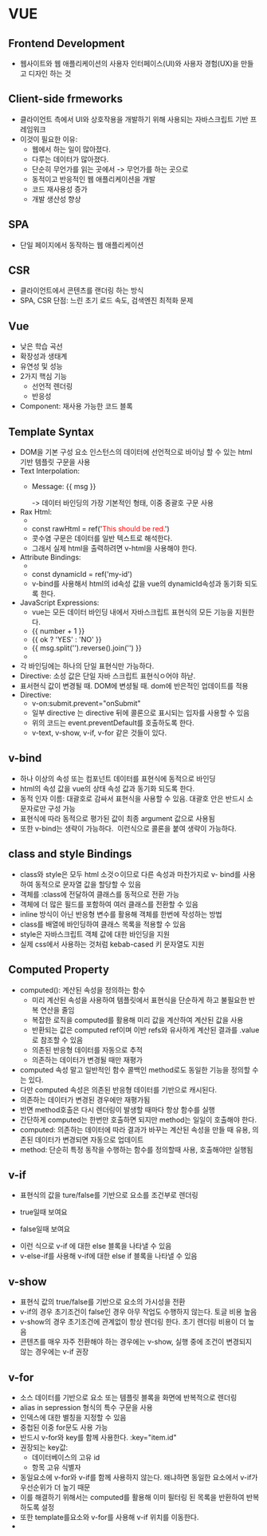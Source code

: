 # VUE
## Frontend Development
- 웹사이트와 웹 애플리케이션의 사용자 인터페이스(UI)와 사용자 경험(UX)을 만들고 디자인 하는 것
## Client-side frmeworks
- 클라이언트 측에서 UI와 상호작용을 개발하기 위해 사용되는 자바스크립트 기반 프레임워크
- 이것이 필요한 이유:  
  - 웹에서 하는 일이 많아졌다.
  - 다루는 데이터가 많아졌다.
  - 단순히 무언가를 읽는 곳에서 -> 무언가를 하는 곳으로
  - 동적이고 반응적인 웹 애플리케이션을 개발
  - 코드 재사용성 증가
  - 개발 생산성 향상
## SPA
- 단일 페이지에서 동작하는 웹 애플리케이션
## CSR
- 클라이언트에서 콘텐츠를 랜더링 하는 방식
- SPA, CSR 단점: 느린 초기 로드 속도, 검색엔진 최적화 문제

## Vue
- 낮은 학습 곡선
- 확장성과 생태계
- 유연성 및 성능
- 2가지 핵심 기능  
  - 선언적 렌더링
  - 반응성
- Component: 재사용 가능한 코드 블록

## Template Syntax
- DOM을 기본 구성 요소 인스턴스의 데이터에 선언적으로 바이닝 할 수 있는 html 기반 템플릿 구문을 사용
- Text Interpolation:  
  - <p>Message: {{ msg }}</p> -> 데이터 바인딩의 가장 기본적인 형태, 이중 중괄호 구문 사용
- Rax Html:  
  - <div v-html="rawHtml"></div>
  - const rawHtml = ref('<span style="color:red">This should be red.</span>')
  - 콧수염 구문은 데이터를 일반 텍스트로 해석한다.
  - 그래서 실제 html을 출력하려면 v-html을 사용해야 한다.
- Attribute Bindings:  
  - <div v-bind:id="dynamicId"></div>
  - const dynamicId = ref('my-id')
  - v-bind를 사용해서 html의 id속성 값을 vue의 dynamicId속성과 동기화 되도록 한다.
- JavaScript Expressions:  
  - vue는 모든 데이터 바인딩 내에서 자바스크립트 표현식의 모든 기능을 지원한다.
  - {{ number + 1 }}
  - {{ ok ? 'YES' : 'NO' }}
  - {{ msg.split('').reverse().join('') }}
  - <div v-bind:id="`list-${id}`"></div>
- 각 바인딩에는 하나의 단일 표현식만 가능하다.
- Directive: 소성 값은 단일 자바 스크립트 표현식ㅇ어야 하낟.
- 표서현식 값이 변경될 때. DOM에 변셩될 때. dom에 반은적인 업데이트를 적용
- Directive:  
  - v-on:submit.prevent="onSubmit"
  - 일부 directive 는 directive 뒤에 콜론으로 표시되는 입자를 사용할 수 있음
  - 위의 코드는 event.preventDefault를 호출하도록 한다.
  - v-text, v-show, v-if, v-for 같은 것들이 있다.
## v-bind
- 하나 이상의 속성 또는 컴포넌트 데이터를 표현식에 동적으로 바인딩
- html의 속성 값을 vue의 상태 속성 값과 동기화 되도록 한다.
- 동적 인자 이름: 대괄호로 감싸서 표현식을 사용할 수 있음. 대괄호 안은 반드시 소문자로만 구성 가능
- 표현식에 따라 동적으로 평가된 값이 최종 argument 값으로 사용됨
- 또한 v-bind는 생략이 가능하다. <img :src="imageSrc"> 이런식으로 콜론을 붙여 생략이 가능하다.
## class and style Bindings
- class와 style은 모두 html 소것ㅇ이므로 다른 속성과 마찬가지로 v- bind를 사용하여 동적으로 문자열 값을 할당할 수 있음
- 객체를 :class에 전달하여 클래스를 동적으로 전환 가능
- 객체에 더 많은 필드를 포함하여 여러 클래스를 전환할 수 있음
- inline 방식이 아닌 반응형 변수를 활용해 객체를 한번에 작성하는 방법
- class를 배열에 바인딩하여 클래스 목록을 적용할 수 있음
- style은 자바스크립트 객체 값에 대한 바인딩을 지원
- 실제 css에서 사용하는 것처럼 kebab-cased 키 문자열도 지원

## Computed Property
- computed(): 계산된 속성을 정의하는 함수  
  - 미리 계산된 속성을 사용하여 템플릿에서 표현식을 단순하게 하고 불필요한 반복 연산을 줄임
  - 복잡한 로직을 computed를 활용해 미리 값을 계산하여 계산된 값을 사용
  - 반환되는 값은 computed ref이며 이반 refs와 유사하게 계산된 결과를 .value로 참조할 수 있음
  - 의존된 반응형 데이터를 자동으로 추적
  - 의존하는 데이터가 변경될 때만 재평가
- computed 속성 말고 일반적인 함수 콜백인 method로도 동일한 기능을 정의할 수는 있다. 
- 다만 computed 속성은 의존된 반응형 데이터를 기반으로 캐시된다.
- 의존하는 데이터가 변경된 경우에만 재평가됨
- 반면 method호출은 다시 렌더링이 발생할 때마다 항상 함수를 실행
- 간단하게 computed는 한번만 호출하면 되지만 method는 일일이 호출해야 한다.
- computed: 의존하는 데이터에 따라 결과가 바꾸는 계산된 속성을 만들 때 유용, 의존된 데이터가 변경되면 자동으로 업데이트
- method: 단순히 특정 동작을 수행하는 함수를 정의할때 사용, 호출해야만 실행됨
## v-if
- 표현식의 값을 ture/false를 기반으로 요소를 조건부로 렌더링
- <p v-if="isSeen">true일때 보여요</p>
- <p v-else>false일때 보여요</p>
- 이런 식으로 v-if 에 대한 else 블록을 나타낼 수 있음
- v-else-if를 사용해 v-if에 대한 else if 블록을 나타낼 수 있음
## v-show
- 표현식 값의 true/false를 기반으로 요소의 가시성을 전환
- v-if의 경우 초기조건이 false인 경우 아무 작업도 수행하지 않는다. 토글 비용 높음
- v-show의 경우 초기조건에 관계없이 항상 렌더링 한다. 초기 렌더링 비용이 더 높음
- 콘텐츠를 매우 자주 전환해야 하는 경우에는 v-show, 실행 중에 조건이 변경되지 않는 경우에는 v-if 권장

## v-for
- 소스 데이터를 기반으로 요소 또는 템플릿 블록을 화면에 반복적으로 렌더링
- alias in sepression 형식의 특수 구문을 사용
- 인덱스에 대한 별칭을 지정할 수 있음
- 중첩된 이중 for문도 사용 가능
- 반드시 v-for와 key를 함께 사용한다. :key="item.id"
- 권장되는 key값:  
  - 데이터베이스의 고유 id
  - 항목 고유 식별자
- 동일요소에 v-for와 v-if를 함께 사용하지 않는다. 왜냐하면 동일한 요소에서 v-if가 우선순위가 더 높기 때문
- 이를 해결하기 위해서는 computed를 활용해 이미 필터링 된 목록을 반환하여 반복하도록 설정
- 또한 template를요소와 v-for를 사용해 v-if 위치를 이동한다.
- <template v-for="todo in todos" :key="todo.id">
- <li v-if="!todo.isComplete">
- 위와 같이 나눈다.

## Watchers()
- watch는 하나 이상의 반응형 데이터를 감시하고 감시하는 데이터가 변경되면 콜백 함수를 호출
- watch 구조:  
  - 첫번째(source)
  - 두번째(callback function)- newValue(감시하는 대상이 변화된 값), oldValue(감시하는 대상의 기존 값)
  - watch(count, (newValue, oldValue) =>{})
- computed는 의존하는 데이터 속성의 계산된 값을 반환할 때 사용.
- watcher는 특정 데이터 속성의 변화를 감시하고 작업을 수행
## Lifecycle Hooks
- vue 컴포넌트의 생성부터 소멸까지 각 단계에서 실행되는 함수
- 생성단계, 마운트단계, 업데이트 단계, 소멸단계 등 다양한 단계 존재
- mounting- 초기 렌더링 및 dom 요소 생성이 완료된 후 특정 로직 수행하기
- updating- dom이 업데이트 된 후 특정 로직 수행
- Lifecycle hooks with Cat API
- mounting 시점에 cat api에 요청을 보내고 애플리케이션 시작하기
## vue style guide
- 규칙범주는 필수, 적극 권장, 권장, 주의필요 이렇게 4가지 범주로 나뉜다.

## Component
- 재사용 가능한 코드 블록
- UI를 독립적이고 재사용 가능한 일부분으로 분할하고 각 부분을 개별적으로 다룰 수 있음
- 자연스럽게 애플리케이션은 중첩된 component의 트리 형태로 구성됨
## Single-File Components
- 컴포넌트의 템플릿, 로직 및 스타일을 하나의 파일로 묶어낸 특수한 파일 형식( *.vue 파일 )
- 줄여서 SFC라고 한다.
- vue sfc는 html, css 및 자바 스크립트를 단일 파일로 합친 것이다.
- 하나의 파일로 독립적으로 배치한다고 생각하면 됨
- 작성 순서는 template, script, style 순서대로 할건데 이건 편의상 이렇게 하는 거고 다르게 해도 상관은 없음
- template블록: 각 *.vue 파일은 최상위 template 블록을 하나만 포함할 수 있음
- 각 *.vue 파일은 script setup 블록 하나만 포함할 수 있음
- 컴포넌트의 setup() 함수로 사용되며 컴포넌트의 각 인스턴스에 대해 실행
- 변수 및 함수는 동일한 컴포넌트의 탬플릿에서 자동으로 사용 가능
- *.vue 파일에는 여러 style 태그가 포함될 수 있다.
## Sfc build tool(vite)
- 1. npm create vue@latest(vue 프로젝트 생성) 
- 2. 프로젝트명 설정
- 3. 프로젝트에 추가 할 설정 선택(space 클릭 시 중복 선택 가능  )
- 4. 프로젝트 생성 완료
- 5. cd vue-project(프로젝트 폴더 이동)
- 6. npm install(패키지 설치)
- 7. npm run dev(vue 프로젝트 서버 실행)
- 모듈: 프로그램을 구성하는 독립적인 코드 블록
- 모듈의 필요성: 애플리케이션의 크기가 커져서 여러개로 분리하여 관리를 하기 위해 사용함
- 하지만 모듈 간의 의존성이 깊어지며 특정한 곳에서 문제가 발생하면 어떤 모듈간의 문제인지 파악하기 어려워짐
- 그래서 의존성 문제를 해결하기 위한 도구가 필요
- 번들러: 여러 모듈과 파일을 하나의 번들로 묶어 최적화하여 애플리케이션에서 사용할 수 있게 만들어주는 도구
- 번들러 역할: 의존성 관리, 코드 최적화, 리소스 관리. 이 번들러가 하는 작업을 번들링 이라 한다.
## vue project 구조
- public:  
  - 주로 소스코드에서 참조되지 않고 항상 같은 이름을 갖고 import 할 필요가 없는 다음 정적 파일을 위치 시킨다.  
  - 항상 root 절대 경로를 사용하여 참조
- src:  
  - 프로젝트의 주요 소스코드를 포함한 곳
  - 실제로 작업하게 될 대부분의 소스 코드가 위치
- src/assets:  
  - 프로젝트 내에서 사용되는 정적 자원 관리
  - 컴포넌트 자체에서 참조하는 내부 파일을 저장하는데 사용
- src/components:  
  - 실제로 페이지에서 사용하게 될 개별 Vue 컴포넌트들이 위치
- src/App.vue:  
  - vue 앱의 root 컴포넌트
  - 다른 하위 컴포넌트들을 포함
- src/main.js:  
  - Vue 애플리케이션을 초기화하고 App.vue를 DOM에 마운트하는 시작점
  - 필요한 라이브러리를 import하고 전역 설정을 수행
- index.html:  
  - vue 앱의 기본 html 파일
  - 필요한 스타일 시트, 스크립트 등의 외부 리소스를 로드할 수 있음
## 패키지 관리
- package.json:  
  - 프로젝트에 관한 기본 정보와 패키지 의존성을 정의하는 설계도 파일
  - 프로젝트가 어떤 패키지를 사용하고 어떤 스크립트를 실행할 수 있는지 명시
  - npm install 시 이를 참조하여 패키지를 설치
- package-lock.json:  
  - package.json을 기반으로 실제 설치된 패키지들의 정확한 버전 정보를 기록하는 파일
- node_modules:  
  - packge.json과 package-lock.json에 따라 실제로 설치된 모든 패키지가 저장되는 곳
  - 이는 프로젝트 실행 시 필요한 모든 라이브러리와 코드 파일을 보관한다.
## Vue Component
- 컴포넌트 사용 2단계  
  - 1. 컴포넌트 파일 생성
  - 2. 컴포넌트 등록(import)
- 사전준비  
  - app.vue 초기화, vue 찍으면 바로 나옴
  - 컴포넌트 파일 생성
  - 컴포넌트 등록
  - 결과 확인
  - alt+shift+D 를 하면 일반 페이지에 vue볼 수 있음 
## 추가 주제
- Compositions API, OPtion API
- Composiotion API:  
  - import해서 가져온 API 함수들을 사용하여 컴포넌트의 로직을 정의, vue3 방식
- Options API:  
  - data, methods, 및 mounted 같은 객체를 사용하여 컴포넌트의 로직을 정의, vue2 방식이긴 한데 vue3에서도 지원
## 참고
- 모든 컴포넌트에는 최상단 html 요소가 작성되는 것이 권장
- 예를 들어 template 안에 div 쓰고 그 안에 요소 쓰기
- scoped 속성은 컴포넌트 내부 요소에게만 적용되도록 범위를 제한하는 기능이다.
- 즉, 스타일이 컴포넌트 바깥으로 유출되거나 다른 컴포넌트에서 정의한 스타일이 현재 컴포넌트를 침범하지 않도록 막아 줌
## pasing Props
- Props:  
  - 부모 컴포넌트로부터 자식 컴포넌트로 데이터를 전달하는데 사용되는 속성
  - 부모 속성이 업데이트되면 자식으로 전달 되지만 그 반대는 안됨
  - 부모 컴포넌트에서만 변경하고 이를 내려받는 자식 컴포넌트는 자연스럼게 갱신
- one-way data flow:  
  - 모든 props는 자식 속성과 부모 속성 사이에 하향식 단방향 바인딩을 형성
  - 단방향인 이유는 데이터 흐름의 일관성 및 단순화 때문임
- 사전준비:  
  - 1. APP > Parent > ParentChild 컴포넌트 관계 작성
  - 2. APP 컴포넌트 작성
  - 3. Parent 컴포넌트 작성
  - 4. ParentChild 컴포넌트 작성
- Props 작성:  
  - my-msg='message' props 이름=props 값
  - 무조건 html 처럼 캐밥 케이스로 작성해야 한다. mymsg -> my-msg 이렇게
  - <ParentChild my-msg="message"/> 이런식으로
  - 바인딩 하자!
  - 
- Props 선언:  
  - defineProps를 사용해 선언, script에 작성한다.
  - 문자열 배열을 이용하거나 객체를 선언하여 이용하기도 한다.(딕셔너리)
  - 자식에 작성한다.
  - defineProps({userName: String}) 이거는 자식이 부모로무터 userName 이라는 prop를 문자열 타입으로 받을 것이라는 선언
  - 만약 item: Object 이렇게 되어 있으면 객체 타입으로 받을 것이라는 의미
  - <ChildItem v-for="item in items":key="item.id":item="item"/> 이건 context로 생각하면 편함. key, value 2개 필요
  - 만약 console로 보고 싶으면 const props = 이렇게 앞에 const를 정의해 준 후 console.log를 해야 함
- emit:  
  - 부모가 props 데이터를 변경하도록 소리침
  - $emit() 형식으로 쓰며 자식 컴포넌트가 이벤트를 발생히켜 부모 컴포넌트로 데이터를 전달하는 역할의 메서드
  - $emit(event ,args) event: 커스텀 이벤트 이름, args: 추가인자

## Routing
- 네트워크에서 경로를 선택하는 프로세스
- Vue Router: Vue 공식 라우터
- router.push(): 다른 위치로 이동하기
- router.replace(): 현재 위치 바꾸기
- route:  
  - 읽기 전용
  - 반응형
  - 현재 경로에 대한 정보 확인
  - 하지만 route 객체 자체를 통해 페이지 이동을 직접 제어할 수는 없음
  - useRoute()는 현재 url상태를 일기 위한 객체를 제공하는것
- router:  
  - 페이지 이동, 네비게이션 관련 메서드 제공
  - 네비게이션 가드 등록, 히스토리 제어 같은 기능 사용 가능
  - 프로그램적으로 경로 변경, 뒤로 가기, 앞으로 가기
  - useRouter는 라우터 전체 제어를 담당하는 객체를 제공하며 push, replace등의 메서드를 사용하여 경로 이동을 실행할 수 있음
- Navigations Guard:  
  - vue router를 통해 특정 url에 접근할 때 다른 url로 redirct하거나 취소하여 내비게이션을 보호
  - Globally, Per-route, In-component 3가지 있음
  - Globally:  
    - 애플리케이션 전역에서 동작하는 가드, index.js에 작성한다.
    - beforeEach, BeforeResolve, afterEach 3가지 있음
    - beforeEach: 다른 url로 이동하기 직전에 실행되는 함수, 모든 가드의 콜백함수는 2개의 인자를 받음
  - pre-route:  
    - 특정 라우터에서만 동작
    - beforeEnter메서드 있고 index의 routes에 쓴다
    - beforeEnter는 특정 route에 진입했을 때만 실행된다.
  - In-component:  
    - 특정 컴포넌트 내에서만 동작하는 가드, 각 컴포넌트의 script에 작성
    - onBeforeRouteLeave:  
      - 현재 라우트에서 다른 라우트로 이동하기 전에 실행
    - onBeforeRouteUpdate:  
      - 라우트 업데이트 시 추가적인 로직을 처리
## state Management
- 상태 관리
- vue 컴포넌트는 이미 반응형 상태를 관리하고 있음, 상태 === 데이터
- 상태(state): 앱 구동에 필요한 기본 데이터
- 뷰(view): 상태를 선언적으로매핑하여 시각화
- 기능(Actions): 뷰에서 사용자 입력에 대해 반응적으로 상태를 변경할 수 있게 정의된 동작
- 뷰 -> 기능 -> 상태 -> 뷰 단방향 데이터 흐름이다.
- 상태 관리의 단순성이 무너지는 시점:  
  - 1. 여러 컴포넌트가 상태를 공유할 때
  - 2. 여러 뷰가 상태에 종속되는 경우
  - 3. 서로 다른 뷰의 기능이 동일한 상태를 변경시켜야 하는 경우
- 해결책: 각 컴포넌트의 공유 상태를 추출하여 중앙 저장소를 만들어 관리
- 각 컴포넌트의 공유상태를 추출하여 전역에서 참조할 수 있ㄴ는 저장소에서 관리
- vue의 공식 상태 관리 라이브러리 === "Pinia"
## Pinia
- store:  
  - 중앙 저장소
  - 모든 컴포넌트가 공유하는 상태, 기능 등이 작성됨
  - defineStore()의 반환 값의 이름은 user와 store를 사용하는 것을 권장
  - 첫번째 인자는 애플리케이션 전체에 걸쳐 사용되는 sotre의 고유 id
- state:  
  - 반응형 상태(데이터)
  - ref() === state
- getters:  
  - 계산된 값
  - computed() === getters
- actions:  
  - 메서드
  - function() === actions
- Setup Stores의 반환 값
- pinia 상태들을 사용 하려면 반드시 반환해야 함
- plugin:  
  - 애플리케이션의 상태 관리에 필요한 추가 기능을 제공하거나 확장하는 도구나 모듈
  - 애플리케이션의 상태 관리를 더욱 간편하고 유연하게 만들어주며 패키지 매니저로 설치 이후 별도 설정을 통해 추가 됨
- 경로: @는 /src이다.
- .은 현재 경로에서 시작
- ..은 한칸 위 폴더에서 시작한다.
- <p>state : {{ store.count }}</p>
- <p>getters: {{ store.doubleCount }}</p>
- <button @click="store.increment">click</button>
- <Example />
- import Example from './components/example.vue';
    import { useCounterStore } from '@/stores/counter.js'
  const store = useCounterStore()